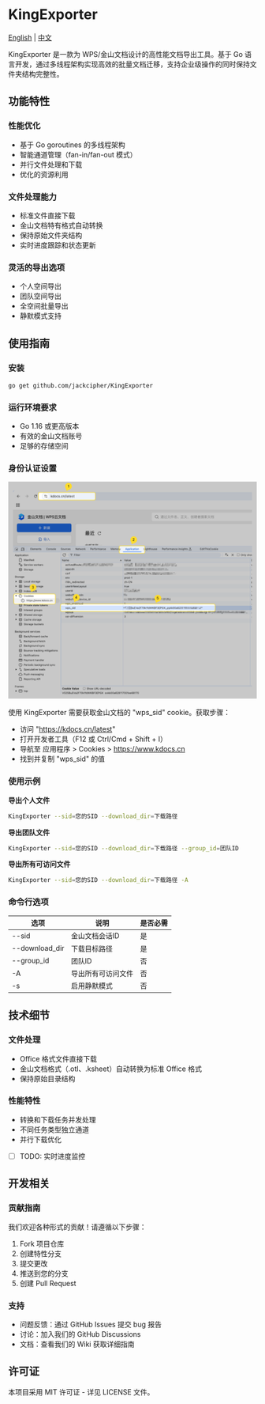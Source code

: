 # KingExporter

[English](https://github.com/jackcipher/KingExporter/blob/master/README-en.md) | [中文](https://github.com/jackcipher/KingExporter/blob/master/README.md)

KingExporter 是一款为 WPS/金山文档设计的高性能文档导出工具。基于 Go 语言开发，通过多线程架构实现高效的批量文档迁移，支持企业级操作的同时保持文件夹结构完整性。

## 功能特性

### 性能优化
- 基于 Go goroutines 的多线程架构
- 智能通道管理（fan-in/fan-out 模式）
- 并行文件处理和下载
- 优化的资源利用

### 文件处理能力
- 标准文件直接下载
- 金山文档特有格式自动转换
- 保持原始文件夹结构
- 实时进度跟踪和状态更新

### 灵活的导出选项
- 个人空间导出
- 团队空间导出
- 全空间批量导出
- 静默模式支持

## 使用指南

### 安装
```bash
go get github.com/jackcipher/KingExporter
```

### 运行环境要求
- Go 1.16 或更高版本
- 有效的金山文档账号
- 足够的存储空间

### 身份认证设置

![](https://raw.githubusercontent.com/jackcipher/static_resource/refs/heads/master/imgs/kingexporter01.png)

使用 KingExporter 需要获取金山文档的 "wps_sid" cookie。获取步骤：

- 访问 "https://kdocs.cn/latest" 
- 打开开发者工具（F12 或 Ctrl/Cmd + Shift + I） 
- 导航至 应用程序 > Cookies > https://www.kdocs.cn
- 找到并复制 "wps_sid" 的值

### 使用示例

**导出个人文件**
```bash
KingExporter --sid=您的SID --download_dir=下载路径
```

**导出团队文件**
```bash
KingExporter --sid=您的SID --download_dir=下载路径 --group_id=团队ID
```

**导出所有可访问文件**
```bash
KingExporter --sid=您的SID --download_dir=下载路径 -A
```

### 命令行选项

| 选项 | 说明 | 是否必需 |
|--------|-------------|----------|
| --sid | 金山文档会话ID | 是 |
| --download_dir | 下载目标路径 | 是 |
| --group_id | 团队ID | 否 |
| -A | 导出所有可访问文件 | 否 |
| -s | 启用静默模式 | 否 |

## 技术细节

### 文件处理
- Office 格式文件直接下载
- 金山文档格式（.otl、.ksheet）自动转换为标准 Office 格式
- 保持原始目录结构

### 性能特性
- 转换和下载任务并发处理
- 不同任务类型独立通道
- 并行下载优化
- [ ] TODO: 实时进度监控

## 开发相关

### 贡献指南
我们欢迎各种形式的贡献！请遵循以下步骤：
1. Fork 项目仓库
2. 创建特性分支
3. 提交更改
4. 推送到您的分支
5. 创建 Pull Request

### 支持

- 问题反馈：通过 GitHub Issues 提交 bug 报告
- 讨论：加入我们的 GitHub Discussions
- 文档：查看我们的 Wiki 获取详细指南

## 许可证
本项目采用 MIT 许可证 - 详见 LICENSE 文件。
